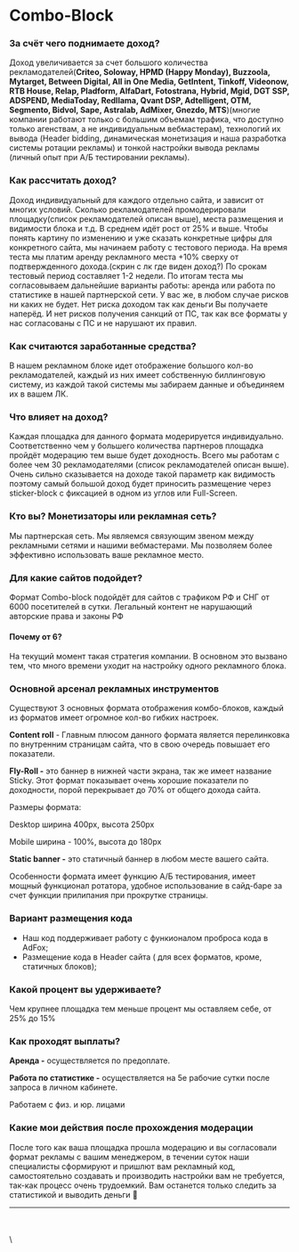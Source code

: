 # Combo-Block

### За счёт чего поднимаете доход?

Доход увеличивается за счет большого количества рекламодателей(**Criteo, Soloway, HPMD (Happy Monday), Buzzoola, Mytarget, Between Digital, All in One Media, GetIntent, Tinkoff, Videonow, RTB House, Relap, Pladform, AlfaDart, Fotostrana, Hybrid, Mgid, DGT SSP, ADSPEND, MediaToday, Redllama, Qvant DSP, Adtelligent, OTM, Segmento, Bidvol, Sape, Astralab, AdMixer, Gnezdo, MTS**)(многие компании работают только с большим объемам трафика, что доступно только агенствам, а не индивидуальным вебмастерам), технологий их вывода (Header bidding, динамическая монетизация и наша разработка системы ротации рекламы) и тонкой настройки вывода рекламы (личный опыт при А/Б тестировании рекламы).

### Как рассчитать доход?

Доход индивидуальный для каждого отдельно сайта, и зависит от многих условий. Сколько рекламодателей промодерировали площадку(список рекламодателей описан выше), места размещения и видимости блока и т.д. В среднем идёт рост от 25% и выше. Чтобы понять картину по изменению и уже сказать конкретные цифры для конкретного сайта, мы начинаем работу с тестового периода. На время теста мы платим аренду рекламного места +10% сверху от подтвержденного дохода.(скрин с лк где виден доход?) По срокам тестовый период составляет 1-2 недели. По итогам теста мы согласовываем дальнейшие варианты работы: аренда или работа по статистике в нашей партнерской сети. У вас же, в любом случае рисков ни каких не будет. Нет риска доходом так как деньги Вы получаете наперёд. И нет рисков получения санкций от ПС, так как все форматы у нас согласованы с ПС и не нарушают их правил.



### Как считаются заработанные средства?

В нашем рекламном блоке идет отображение большого кол-во рекламодателей, каждый из них имеет собственную биллинговую систему, из каждой такой системы мы забираем данные и объединяем их в вашем ЛК.&#x20;

### Что влияет на доход?

Каждая площадка для данного формата модерируется индивидуально. Соответственно чем у большего количества партнеров площадка пройдёт модерацию тем выше будет доходность. Всего мы работам с более чем 30 рекламодателями (список рекламодателей описан выше). Очень сильно сказывается на доходе такой параметр как видимость поэтому самый большой доход будет приносить размещение через sticker-block с фиксацией в одном из углов или Full-Screen.

### Кто вы? Монетизаторы или рекламная сеть?

Мы партнерская сеть. Мы являемся связующим звеном между рекламными сетями и нашими вебмастерами. Мы позволяем более эффективно использовать ваше рекламное место.



### Для какие сайтов подойдет?

Формат Сombo-block подойдёт для сайтов с трафиком РФ и СНГ от 6000 посетителей в сутки. Легальный контент не нарушающий авторские права и законы РФ

#### Почему от 6?

На текущий момент такая стратегия компании. В основном это вызвано тем, что много времени уходит на настройку одного рекламного блока.



### Основной арсенал рекламных инструментов

Существуют 3 основных формата отображения комбо-блоков, каждый из форматов имеет огромное кол-во гибких настроек.&#x20;

**Content roll** - Главным плюсом данного формата является перелинковка по внутренним страницам сайта, что в свою очередь повышает его показатели.

**Fly-Roll -** это баннер в нижней части экрана, так же имеет название Sticky. Этот формат показывает очень хорошие показатели по доходности, порой перекрывает до 70% от общего дохода сайта. &#x20;

Размеры формата:&#x20;

Desktop ширина 400px, высота 250px

Mobile ширина - 100%, высота до 180px

**Static banner -** это статичный баннер в любом месте вашего сайта.

Особенности формата имеет функцию А/Б тестирования, имеет мощный функционал ротатора, удобное использование в сайд-баре за счет функции прилипания при прокрутке страницы.

### Вариант размещения кода

* Наш код поддерживает работу с функионалом проброса кода в AdFox;
* Размещение кода в Header сайта ( для всех форматов, кроме, статичных блоков);

### Какой процент вы удерживаете?

Чем крупнее площадка тем меньше процент мы оставляем себе, от 25% до 15%

### Как проходят выплаты?

**Аренда -** осуществляется по предоплате.&#x20;

**Работа по статистике -** осуществляется на 5е рабочие сутки после запроса в личном кабинете.&#x20;

Работаем с физ. и юр. лицами&#x20;

### Какие мои действия после прохождения модерации

После того как ваша площадка прошла модерацию и вы согласовали формат рекламы с вашим менеджером, в течении суток наши специалисты сформируют и пришлют вам рекламный код, самостоятельно создавать и производить настройки вам не требуется, так-как процесс очень трудоемкий. Вам останется только следить за статистикой и выводить деньги :tada:

****

\
\
\
